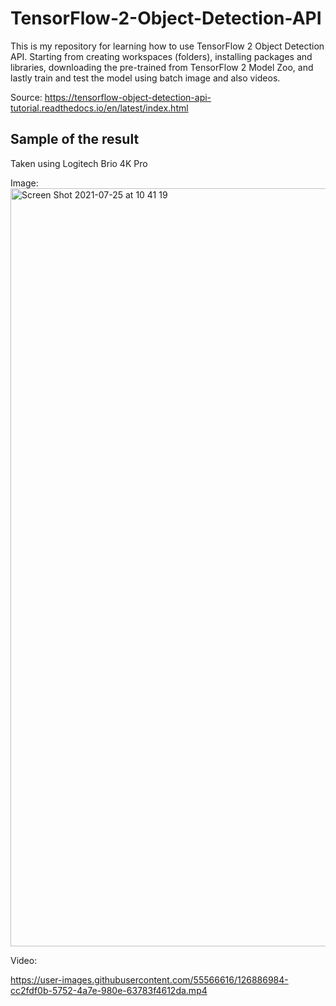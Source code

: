 # TensorFlow-2-Object-Detection-API
This is my repository for learning how to use TensorFlow 2 Object Detection API. Starting from creating workspaces (folders), installing packages and libraries, downloading the pre-trained from TensorFlow 2 Model Zoo, and lastly train and test the model using batch image and also videos.

Source: https://tensorflow-object-detection-api-tutorial.readthedocs.io/en/latest/index.html


## Sample of the result
Taken using Logitech Brio 4K Pro

Image:
<img width="1213" alt="Screen Shot 2021-07-25 at 10 41 19" src="https://user-images.githubusercontent.com/55566616/126887017-1eb40c48-0b1b-45fb-bbe8-9e6f8b683072.png">


Video:

https://user-images.githubusercontent.com/55566616/126886984-cc2fdf0b-5752-4a7e-980e-63783f4612da.mp4

